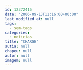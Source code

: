 ```yaml
---
id: 12372415
date: "2006-09-10T11:16:00+00:00"
last_modified_at: null
tags:
  - sem-tags
categories:
  - noticias
title: "CHARGE"
sutia: null
chapeu: null
autor: null
imagem: null
---
```

<p> </p>
